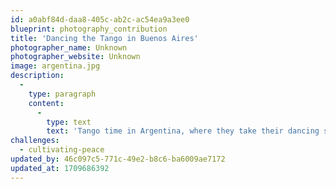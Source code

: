 ```yaml
---
id: a0abf84d-daa8-405c-ab2c-ac54ea9a3ee0
blueprint: photography_contribution
title: 'Dancing the Tango in Buenos Aires'
photographer_name: Unknown
photographer_website: Unknown
image: argentina.jpg
description:
  -
    type: paragraph
    content:
      -
        type: text
        text: 'Tango time in Argentina, where they take their dancing seriously.'
challenges:
  - cultivating-peace
updated_by: 46c097c5-771c-49e2-b8c6-ba6009ae7172
updated_at: 1709686392
---
```

